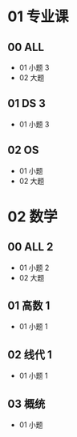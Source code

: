 # 01 专业课



## 00 ALL

* 01 小题 3
* 02 大题 



## 01 DS 3

* 01 小题 3



## 02 OS

* 01 小题
* 02 大题



# 02 数学



## 00 ALL 2

* 01 小题 2
* 02 大题 



## 01 高数 1

* 01 小题 1



## 02 线代 1

* 01 小题 1



## 03 概统

* 01 小题 

  